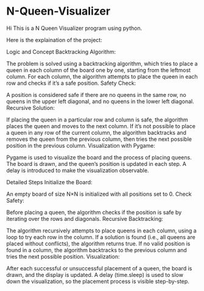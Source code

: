 # N-Queen-Visualizer
Hi This is a N Queen Visualizer program using python.

Here is the explaination of the project:

Logic and Concept
Backtracking Algorithm:

The problem is solved using a backtracking algorithm, which tries to place a queen in each column of the board one by one, starting from the leftmost column.
For each column, the algorithm attempts to place the queen in each row and checks if it’s a safe position.
Safety Check:

A position is considered safe if there are no queens in the same row, no queens in the upper left diagonal, and no queens in the lower left diagonal.
Recursive Solution:

If placing the queen in a particular row and column is safe, the algorithm places the queen and moves to the next column.
If it’s not possible to place a queen in any row of the current column, the algorithm backtracks and removes the queen from the previous column, then tries the next possible position in the previous column.
Visualization with Pygame:

Pygame is used to visualize the board and the process of placing queens.
The board is drawn, and the queen’s position is updated in each step.
A delay is introduced to make the visualization observable.

Detailed Steps
Initialize the Board:

An empty board of size N×N is initialized with all positions set to 0.
Check Safety:

Before placing a queen, the algorithm checks if the position is safe by iterating over the rows and diagonals.
Recursive Backtracking:

The algorithm recursively attempts to place queens in each column, using a loop to try each row in the column.
If a solution is found (i.e., all queens are placed without conflicts), the algorithm returns true.
If no valid position is found in a column, the algorithm backtracks to the previous column and tries the next possible position.
Visualization:

After each successful or unsuccessful placement of a queen, the board is drawn, and the display is updated.
A delay (time.sleep) is used to slow down the visualization, so the placement process is visible step-by-step.
